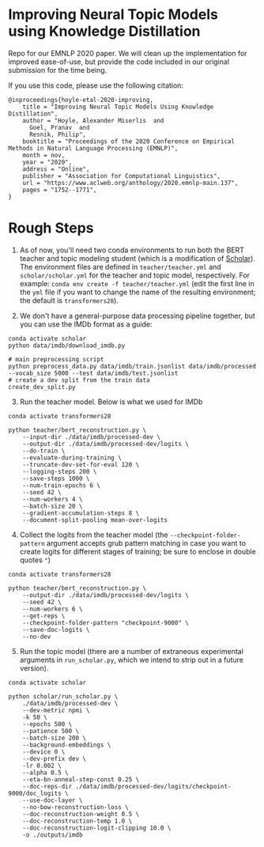 # Improving Neural Topic Models using Knowledge Distillation

Repo for our EMNLP 2020 paper. We will clean up the implementation for improved ease-of-use, but provide the code included in our original submission for the time being. 

If you use this code, please use the following citation:
```
@inproceedings{hoyle-etal-2020-improving,
    title = "Improving Neural Topic Models Using Knowledge Distillation",
    author = "Hoyle, Alexander Miserlis  and
      Goel, Pranav  and
      Resnik, Philip",
    booktitle = "Proceedings of the 2020 Conference on Empirical Methods in Natural Language Processing (EMNLP)",
    month = nov,
    year = "2020",
    address = "Online",
    publisher = "Association for Computational Linguistics",
    url = "https://www.aclweb.org/anthology/2020.emnlp-main.137",
    pages = "1752--1771",
}
```

# Rough Steps

1. As of now, you'll need two conda environments to run both the BERT teacher and topic modeling student (which is a modification of [Scholar](https://github.com/dallascard/scholar)). The environment files are defined in `teacher/teacher.yml` and `scholar/scholar.yml` for the teacher and topic model, respectively. For example:
    `conda env create -f teacher/teacher.yml`
    (edit the first line in the `yml` file if you want to change the name of the resulting environment; the default is `transformers28`).

2. We don't have a general-purpose data processing pipeline together, but you can use the IMDb format as a guide:
```
conda activate scholar
python data/imdb/download_imdb.py

# main preprocessing script
python preprocess_data.py data/imdb/train.jsonlist data/imdb/processed --vocab_size 5000 --test data/imdb/test.jsonlist
# create a dev split from the train data
create_dev_split.py
```

3. Run the teacher model. Below is what we used for IMDb
```
conda activate transformers28

python teacher/bert_reconstruction.py \
    --input-dir ./data/imdb/processed-dev \
    --output-dir ./data/imdb/processed-dev/logits \ 
    --do-train \
    --evaluate-during-training \
    --truncate-dev-set-for-eval 120 \
    --logging-steps 200 \
    --save-steps 1000 \
    --num-train-epochs 6 \
    --seed 42 \
    --num-workers 4 \
    --batch-size 20 \
    --gradient-accumulation-steps 8 \
    --document-split-pooling mean-over-logits
```

4. Collect the logits from the teacher model (the `--checkpoint-folder-pattern` argument accepts grub pattern matching in case you want to create logits for different stages of training; be sure to enclose in double quotes `"`)
```
conda activate transformers28

python teacher/bert_reconstruction.py \
    --output-dir ./data/imdb/processed-dev/logits \
    --seed 42 \
    --num-workers 6 \
    --get-reps \
    --checkpoint-folder-pattern "checkpoint-9000" \
    --save-doc-logits \
    --no-dev
```

5. Run the topic model (there are a number of extraneous experimental arguments in `run_scholar.py`, which we intend to strip out in a future version).
```
conda activate scholar

python scholar/run_scholar.py \
    ./data/imdb/processed-dev \
    --dev-metric npmi \
    -k 50 \
    --epochs 500 \
    --patience 500 \
    --batch-size 200 \
    --background-embeddings \
    --device 0 \
    --dev-prefix dev \
    -lr 0.002 \
    --alpha 0.5 \
    --eta-bn-anneal-step-const 0.25 \
    --doc-reps-dir ./data/imdb/processed-dev/logits/checkpoint-9000/doc_logits \
    --use-doc-layer \
    --no-bow-reconstruction-loss \
    --doc-reconstruction-weight 0.5 \
    --doc-reconstruction-temp 1.0 \
    --doc-reconstruction-logit-clipping 10.0 \
    -o ./outputs/imdb
```


